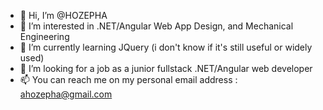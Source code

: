 - 👋 Hi, I’m @HOZEPHA
- 👀 I’m interested in .NET/Angular Web App Design, and Mechanical Engineering
- 🌱 I’m currently learning JQuery (i don't know if it's still useful or widely used)
- 💞️ I’m looking for a job as a junior fullstack .NET/Angular web developer
- 📫 You can reach me on my personal email address :  ahozepha@gmail.com

<!---
HOZEPHA/HOZEPHA is a ✨ special ✨ repository because its `README.md` (this file) appears on your GitHub profile.
You can click the Preview link to take a look at your changes.
--->
